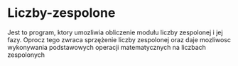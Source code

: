 # Liczby-zespolone

Jest to program, ktory umozliwia obliczenie modułu liczby zespolonej i jej fazy.
Oprocz tego zwraca sprzężenie liczby zespolonej oraz daje mozliwosc wykonywania podstawowych operacji matematycznych na liczbach zespolonych
